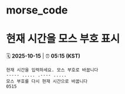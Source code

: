 # morse_code
# 현재 시간을 모스 부호 표시
<!-- MORSE_TIME_START -->
🗓️ **2025-10-15** | ⏰ **05:15 (KST)**

```
현재 시간을 입력하세요. 모스 부호로 바꿉니다
----- ..... .---- .....
모스 부호를 다시 현재 시간으로 바꿉니다
0515
```
<!-- MORSE_TIME_END -->
